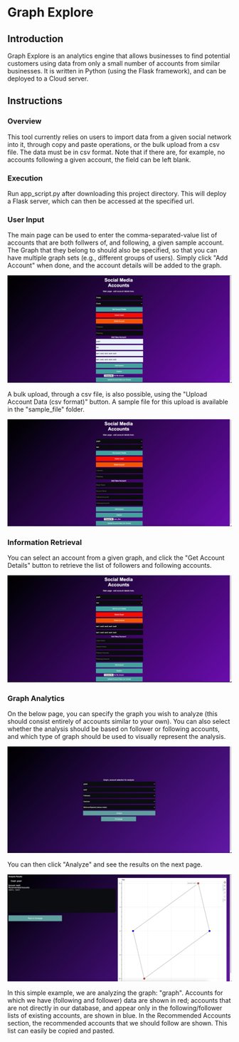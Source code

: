 # Graph Explore

## Introduction

Graph Explore is an analytics engine that allows businesses to find potential customers using data from only a small number of accounts from similar businesses. It is written in Python (using the Flask framework), and can be deployed to a Cloud server.

## Instructions

### Overview

This tool currently relies on users to import data from a given social network into it, through copy and paste operations, or the bulk upload from a csv file. The data must be in csv format. Note that if there are, for example, no accounts following a given account, the field can be left blank.

### Execution

Run app_script.py after downloading this project directory. This will deploy a Flask server, which can then be accessed at the specified url.

### User Input

The main page can be used to enter the comma-separated-value list of accounts that are both follwers of, and following, a given sample account. The Graph that they belong to should also be specified, so that you can have multiple graph sets (e.g., different groups of users). Simply click  "Add Account" when done, and the account details will be added to the graph.


![alt text](https://github.com/polyphron-projects/Graph-Xplore/blob/main/img/main_entry_example.jpeg)


A bulk upload, through a csv file, is also possible, using the "Upload Account Data (csv format)" button. A sample file for this upload is available in the "sample_file" folder.


![alt text](https://github.com/polyphron-projects/Graph-Xplore/blob/main/img/upload_entry_example.jpeg)


### Information Retrieval

You can select an account from a given graph, and click the "Get Account Details" button to retrieve the list of followers and following accounts.


![alt text](https://github.com/polyphron-projects/Graph-Xplore/blob/main/img/main_information_example.jpeg)


### Graph Analytics

On the below page, you can specify the graph you wish to analyze (this should consist entirely of accounts similar to your own). You can also select whether the analysis should be based on follower or following accounts, and which type of graph should be used to visually represent the analysis.


![alt text](https://github.com/polyphron-projects/Graph-Xplore/blob/main/img/selection_example.jpeg)


You can then click "Analyze" and see the results on the next page.


![alt text](https://github.com/polyphron-projects/Graph-Xplore/blob/main/img/results_example.jpeg)


In this simple example, we are analyzing the graph: "graph". Accounts for which we have (following and follower) data are shown in red; accounts that are not directly in our database, and appear only in the following/follower lists of existing accounts, are shown in blue. In the Recommended Accounts section, the recommended accounts that we should follow are shown. This list can easily be copied and pasted.
